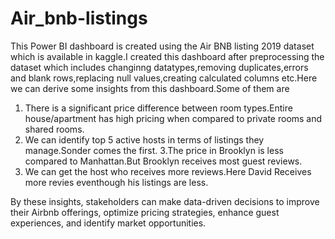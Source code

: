 # Air_bnb-listings
This Power BI  dashboard is created using the Air BNB listing 2019 dataset which is available in kaggle.I created this dashboard after preprocessing the dataset which includes changinng datatypes,removing duplicates,errors and blank rows,replacing null values,creating calculated columns etc.Here we can derive some insights from this dashboard.Some of them are 
1. There is a significant price difference between room types.Entire house/apartment has high pricing when compared to private rooms and shared rooms.
2. We can identify top 5 active hosts in terms of listings they manage.Sonder comes the first.
3.The price in Brooklyn is less compared to Manhattan.But Brooklyn receives most guest reviews.
4. We can get the host who receives more reviews.Here David Receives more revies eventhough his listings are less.

By these insights, stakeholders can make data-driven decisions to improve their Airbnb offerings, optimize pricing strategies, enhance guest experiences, and identify market opportunities. 
